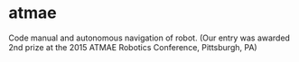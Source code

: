 # atmae
Code manual and autonomous navigation of robot.
(Our entry was awarded 2nd prize at the 2015 ATMAE Robotics Conference, Pittsburgh, PA) 
